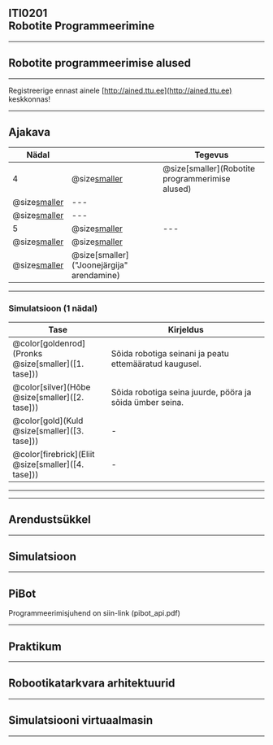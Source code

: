 ## ITI0201<br />Robotite Programmeerimine

---
## Robotite programmeerimise alused

---

Registreerige ennast ainele [http://ained.ttu.ee](http://ained.ttu.ee) keskkonnas!

---
## Ajakava

Nädal |  | Tegevus
------|--|--------
4 | @size[smaller](Loeng) | @size[smaller](Robotite programmerimise alused)
  | @size[smaller](Praktikum) | ---
  | @size[smaller](Kodutöö) | ---
5 | @size[smaller](Loeng) | ---
  | @size[smaller](Praktikum) | @size[smaller]("Simulatsioon")
  | @size[smaller](Kodutöö) | @size[smaller]("Joonejärgija" arendamine)

---
### Simulatsioon (1 nädal)

Tase | Kirjeldus
-----|----------
@color[goldenrod](Pronks<br />@size[smaller]([1. tase])) | Sõida robotiga seinani ja peatu ettemääratud kaugusel.
@color[silver](Hõbe<br />@size[smaller]([2. tase])) | Sõida robotiga seina juurde, pööra ja sõida ümber seina.
@color[gold](Kuld<br />@size[smaller]([3. tase])) | -
@color[firebrick](Eliit<br />@size[smaller]([4. tase])) | -

---


---
## Arendustsükkel

---
## Simulatsioon

---
## PiBot
Programmeerimisjuhend on siin-link (pibot_api.pdf)

---
## Praktikum

---
## Robootikatarkvara arhitektuurid

---
## Simulatsiooni virtuaalmasin

---

